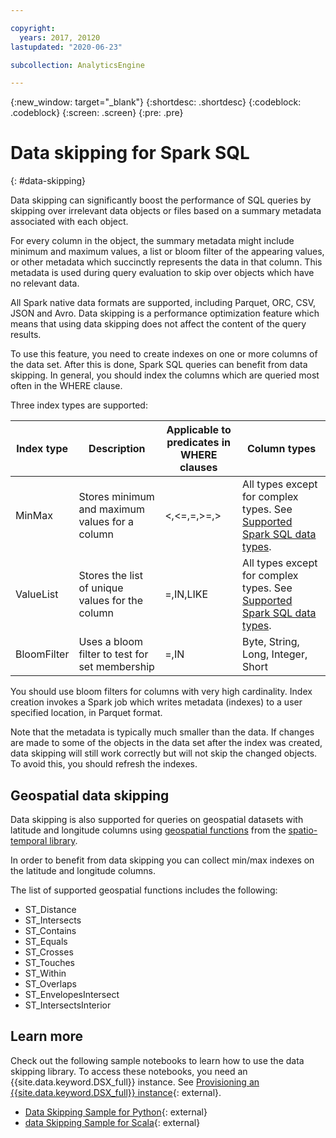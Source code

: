 ```yaml
---

copyright:
  years: 2017, 20120
lastupdated: "2020-06-23"

subcollection: AnalyticsEngine

---
```


<!-- Attribute definitions -->
{:new_window: target="_blank"}
{:shortdesc: .shortdesc}
{:codeblock: .codeblock}
{:screen: .screen}
{:pre: .pre}

# Data skipping for Spark SQL
{: #data-skipping}

Data skipping can significantly boost the performance of SQL queries by skipping over irrelevant data objects or files based on a summary metadata associated with each object.

For every column in the object, the summary metadata might include minimum and maximum values, a list or bloom filter of the appearing values, or other metadata which succinctly represents the data in that column. This metadata is used during query evaluation to skip over objects which have no relevant data.

All Spark native data formats are supported, including Parquet, ORC, CSV, JSON and Avro. Data skipping is a performance optimization feature which means that using data skipping does not affect the content of the query results.

To use this feature, you need to create indexes on one or more columns of the data set. After this is done, Spark SQL queries can benefit from data skipping. In general, you should index the columns which are queried most often in the WHERE clause.

Three index types are supported:

| Index type  | Description  | Applicable to predicates in WHERE clauses  | Column types |
|------------|--------------|--------------|--------------|
| MinMax |Stores minimum and maximum values for a column | <,<=,=,>=,> | All types except for complex types. See [Supported Spark SQL data types](https://spark.apache.org/docs/latest/sql-reference.html#data-types). |
| ValueList | Stores the list of unique values for the column | =,IN,LIKE | All types except for complex types. See [Supported Spark SQL data types](https://spark.apache.org/docs/latest/sql-reference.html#data-types).|
| BloomFilter | Uses a bloom filter to test for set membership | =,IN | Byte, String, Long, Integer, Short |

You should use bloom filters for columns with very high cardinality. Index creation invokes a Spark job which writes metadata (indexes) to a user specified location, in Parquet format.

Note that the metadata is typically much smaller than the data. If changes are made to some of the objects in the data set after the index was created, data skipping will still work correctly but will not skip the changed objects. To avoid this, you should refresh the indexes.

## Geospatial data skipping

 Data skipping is also supported for queries on geospatial datasets with latitude and longitude columns using [geospatial functions](https://www.ibm.com/support/knowledgecenter/en/SSCJDQ/com.ibm.swg.im.dashdb.analytics.doc/doc/geo_functions.html) from the [spatio-temporal library](/docs/AnalyticsEngine?topic=AnalyticsEngine-geospatial-geotemporal-lib).

 In order to benefit from data skipping you can collect min/max indexes on the latitude and longitude columns.

 The list of supported geospatial functions includes the following:

 - ST_Distance
 - ST_Intersects
 - ST_Contains
 - ST_Equals
 - ST_Crosses
 - ST_Touches
 - ST_Within
 - ST_Overlaps
 - ST_EnvelopesIntersect
 - ST_IntersectsInterior

## Learn more

Check out the following sample notebooks to learn how to use the data skipping library. To access these notebooks, you need an {{site.data.keyword.DSX_full}} instance. See [Provisioning an {{site.data.keyword.DSX_full}} instance](https://cloud.ibm.com/catalog/services/watson-studio){: external}.

- [Data Skipping Sample for Python](https://dataplatform.cloud.ibm.com/exchange/public/entry/view/4e6b0754a357d4e805fa4e1d8b13e08c){: external}
- [data Skipping Sample for Scala](https://dataplatform.cloud.ibm.com/exchange/public/entry/view/a7432f0c29c5bda2fb42749f3628d981){: external}

